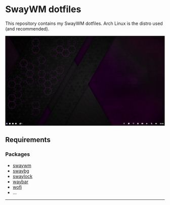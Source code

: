 # SwayWM dotfiles

This repository contains my SwayWM dotfiles. Arch Linux is the distro used (and recommended).

![screenshot](assets/screenshot.png)

## Requirements

### Packages

- [swaywm](https://archlinux.org/packages/community/x86_64/sway/)
- [swaybg](https://archlinux.org/packages/community/x86_64/swaybg/)
- [swaylock](https://archlinux.org/packages/community/x86_64/swaylock/)
- [waybar](https://archlinux.org/packages/community/x86_64/waybar/)
- [wofi](https://archlinux.org/packages/community/x86_64/wofi/)
- ...

---
